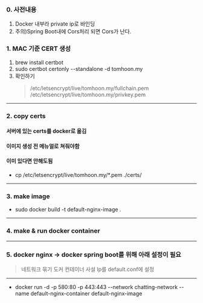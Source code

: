 ### 0. 사전내용
1. Docker 내부라 private ip로 바인딩
2. 주의)Spring Boot내에 Cors처리 되면 Cors가 난다.

### 1. MAC 기준 CERT 생성
1. brew install certbot
2. sudo certbot certonly --standalone -d tomhoon.my
3. 확인하기
   > /etc/letsencrypt/live/tomhoon.my/fullchain.pem
   > /etc/letsencrypt/live/tomhoon.my/privkey.pem
  
---


### 2. copy certs
#### 서버에 있는 certs를 docker로 옮김
#### 이미지 생성 전 메뉴얼로 쳐줘야함
#### 이미 있다면 안해도됨
- cp /etc/letsencrypt/live/tomhoon.my/*.pem ./certs/


---


### 3. make image
- sudo docker build -t default-nginx-image .


---


### 4. make & run docker container 

---


### 5. docker nginx -> docker spring boot를 위해 아래 설정이 필요
   > 네트워크 묶기
   > 도커 컨테이너 사설 Ip를 default.conf에 설정


---


   
- docker run -d -p 580:80 -p 443:443 --network chatting-network --name default-nginx-container default-nginx-image
